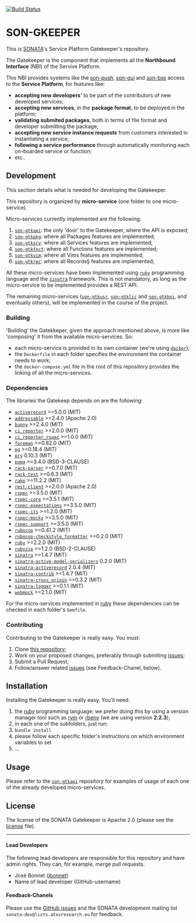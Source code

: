 [![Build Status](http://jenkins.sonata-nfv.eu/buildStatus/icon?job=son-gkeeper)](http://jenkins.sonata-nfv.eu/job/son-gkeeper)

# SON-GKEEPER
This is [SONATA](http://www.sonata-nfv.eu)'s Service Platform Gatekeeper's repository.

The Gatekeeper is the component that implements all the **Northbound Interface** (NBI) of the Servive Platform.
 
This NBI provides systems like the [son-push](http://github.com/sonata-nfv/son-push), [son-gui](http://github.com/sonata-nfv/son-gui) and [son-bss](http://github.com/sonata-nfv/son-bss) access to the **Service Platform**, for features like:

 * **accepting new developers**' to be part of the contributors of new developed services;
 * **accepting new services**, in the **package format**, to be deployed in the platform;
 * **validating submited packages**, both in terms of file format and developer submitting the package;
 * **accepting new service instance requests** from customers interested in instantiating a service;
 * **following a service performance** through automatically monitoring each on-boarded service or function;
 * etc..

## Development
This section details what is needed for developing the Gatekeeper.

This repository is organized by **micro-service** (one folder to one micro-service).

Micro-services currently implemented are the following:

1. [`son-gtkapi`](https://github.com/sonata-nfv/son-gkeeper/tree/master/son-gtkapi): the only 'door' to the Gatekeeper, where the API is exposed;
1. [`son-gtkpkg`](https://github.com/sonata-nfv/son-gkeeper/tree/master/son-gtkpkg): where all Packages features are implemented;
1. [`son-gtksrv`](https://github.com/sonata-nfv/son-gkeeper/tree/master/son-gtksrv): where all Services features are implemented;
1. [`son-gtkfnct`](https://github.com/sonata-nfv/son-gkeeper/tree/master/son-gtkfnct): where all Functions features are implemented;
1. [`son-gtkvim`](https://github.com/sonata-nfv/son-gkeeper/tree/master/son-gtkvim): where all Vims features are implemented;
1. [`son-gtkrec`](https://github.com/sonata-nfv/son-gkeeper/tree/master/son-gtkrec): where all Records§ features are implemented;

All these micro-services have been implemented using [`ruby`](https://github.com/ruby/ruby/tree/ruby_2_2) programming language and the [`sinatra`](https://github.com/sinatra/sinatra) framework. This is not mandatory, as long as the micro-service to be implemented provides a REST API.

The remaining micro-services ([`son-gtkusr`](https://github.com/sonata-nfv/son-gkeeper/tree/master/son-gtkusr), [`son-gtklic`](https://github.com/sonata-nfv/son-gkeeper/tree/master/son-gtklic) and [`son-gtkkpi`](https://github.com/sonata-nfv/son-gkeeper/tree/master/son-gtkkpi), and eventually others), will be implemented in the course of the project.

### Building
'Building' the Gatekkeper, given the approach mentioned above, is more like 'composing' it from the available micro-services. So:

* each micro-service is provided in its own container (we're using [`docker`](https://github.com/docker/docker));
* the `Dockerfile` in each folder specifies the environment the container needs to work;
* the `docker-compose.yml` file in the root of this repository provides the linking of all the micro-services.

### Dependencies
The libraries the Gatekeep depends on are the following:

* [`activerecord`](https://github.com/rails/rails/tree/master/activerecord) >=5.0.0 (MIT)
* [`addressable`](https://github.com/sporkmonger/addressable) >=2.4.0 (Apache 2.0)
* [`bunny`](https://github.com/ruby-amqp/bunny) >=2.4.0 (MIT)
* [`ci_reporter`](https://github.com/ci-reporter/ci_reporter) >=2.0.0 (MIT)
* [`ci_reporter_rspec`](https://github.com/ci-reporter/ci_reporter_rspec) >=1.0.0 (MIT)
* [`foreman`](https://github.com/ddollar/foreman) >=0.82.0 (MIT)
* [`pg`](https://bitbucket.org/ged/ruby-pg/wiki/Home) >=0.18.4 (MIT)
* [`pry`](https://github.com/pry/pry) 0.10.3 (MIT)
* [`puma`](https://github.com/puma/puma) >=3.4.0 (BSD-3-CLAUSE)
* [`rack-parser`](https://github.com/achiu/rack-parser) >=0.7.0 (MIT)
* [`rack-test`](https://github.com/brynary/rack-test) >=0.6.3 (MIT)
* [`rake`](https://github.com/ruby/rake) >=11.2.2 (MIT)
* [`rest-client`](https://github.com/rest-client/rest-client) >=2.0.0 (Apache 2.0)
* [`rspec`](https://github.com/rspec/rspec) >=3.5.0 (MIT)
* [`rspec-core`](https://github.com/rspec/rspec-core) >=3.5.1 (MIT)
* [`rspec-expectations`](https://github.com/rspec/rspec-expectations) >=3.5.0 (MIT)
* [`rspec-its`](https://github.com/rspec/rspec-its) >=1.2.0 (MIT)
* [`rspec-mocks`](https://github.com/rspec/rspec-mocks) >=3.5.0 (MIT)
* [`rspec-support`](https://github.com/rspec/rspec-support) >=3.5.0 (MIT)
* [`rubocop`](https://github.com/bbatsov/rubocop) >=0.41.2 (MIT)
* [`rubocop-checkstyle_formatter`](https://github.com/eitoball/rubocop-checkstyle_formatter) >=0.2.0 (MIT)
* [`ruby`](https://github.com/ruby/ruby/tree/ruby_2_2) >=2.2.0 (MIT)
* [`rubyzip`](https://github.com/rubyzip/rubyzip) >=1.2.0 (BSD-2-CLAUSE)
* [`sinatra`](https://github.com/sinatra/sinatra) >=1.4.7 (MIT)
* [`sinatra-active-model-serializers`](https://github.com/SauloSilva/sinatra-active-model-serializers) 0.2.0 (MIT)
* [`sinatra-activerecord`](https://github.com/SauloSilva/sinatra-activerecord) 2.0.4 (MIT)
* [`sinatra-contrib`](https://github.com/sinatra/sinatra-contrib) >=1.4.7 (MIT)
* [`sinatra-cross_origin`](https://github.com/britg/sinatra-cross_origin) >=0.3.2 (MIT)
* [`sinatra-logger`](https://github.com/kematzy/sinatra-logger) >=0.1.1 (MIT)
* [`webmock`](https://github.com/bblimke/webmock) >=2.1.0 (MIT)

For the micro-services implemented in [ruby](http://www.ruby-lang.org) these dependencies can be checked in each folder's `Gemfile`.

### Contributing
Contributing to the Gatekeeper is really easy. You must:

1. Clone [this repository](http://github.com/sonata-nfv/son-gkeeper);
1. Work on your proposed changes, preferably through submiting [issues](https://github.com/sonata-nfv/son-gkeeper/issues);
1. Submit a Pull Request;
1. Follow/answer related [issues](https://github.com/sonata-nfv/son-gkeeper/issues) (see Feedback-Chanel, below).

## Installation
Installing the Gatekeeper is really easy. You'll need:

1. the [ruby](http://www.ruby-lang.org) programming language: we prefer doing this by using a version manager tool such as [rvm](https://rvm.io) or [rbenv](http://rbenv.org) (we are using version **2.2.3**);
1. in each one of the subfolders, just run:
  1. `bundle install`
  1. please follow each specific folder's instructions on which environment variables to set
1. ...

## Usage
Please refer to the [`son-gtkapi`](https://github.com/sonata-nfv/son-gkeeper/tree/master/son-gtkapi) repository for examples of usage of each one of the already developed micro-services.

## License
The license of the SONATA Gatekeeper is Apache 2.0 (please see the [license](https://github.com/sonata-nfv/son-editorgkeeper/blob/master/LICENSE) file).

---
#### Lead Developers

The following lead developers are responsible for this repository and have admin rights. They can, for example, merge pull requests.

* José Bonnet ([jbonnet](https://github.com/jbonnet))
* Name of lead developer (GitHub-username)

#### Feedback-Chanels

Please use the [GitHub issues](https://github.com/sonata-nfv/son-gkeeper/issues) and the SONATA development mailing list `sonata-dev@lists.atosresearch.eu` for feedback.
